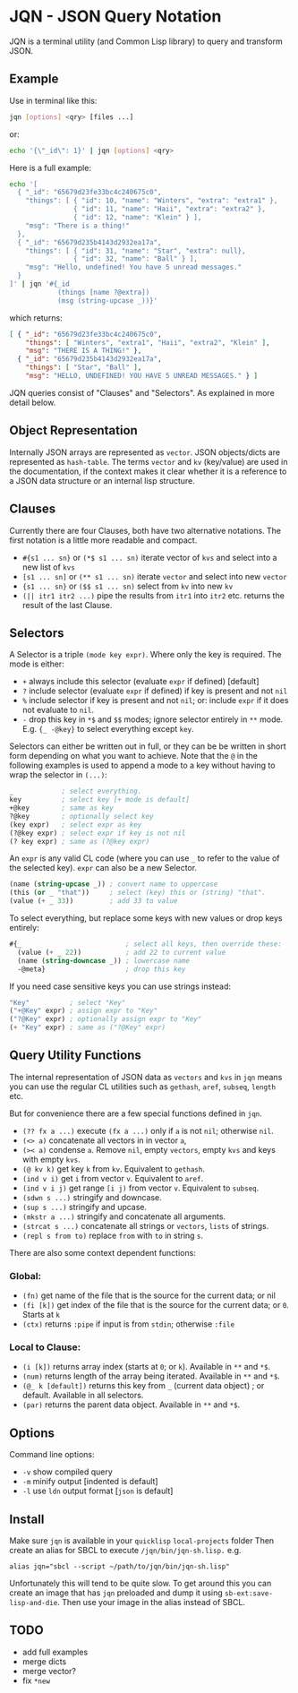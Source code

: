 # JQN - JSON Query Notation

JQN is a terminal utility (and Common Lisp library) to query and transform
JSON.

## Example

Use in terminal like this:
```bash
jqn [options] <qry> [files ...]
```
or:
```bash
echo '{\"_id\": 1}' | jqn [options] <qry>
```
Here is a full example:
```bash
echo '[
  { "_id": "65679d23fe33bc4c240675c0",
    "things": [ { "id": 10, "name": "Winters", "extra": "extra1" },
                { "id": 11, "name": "Haii", "extra": "extra2" },
                { "id": 12, "name": "Klein" } ],
    "msg": "There is a thing!"
  },
  { "_id": "65679d235b4143d2932ea17a",
    "things": [ { "id": 31, "name": "Star", "extra": null},
                { "id": 32, "name": "Ball" } ],
    "msg": "Hello, undefined! You have 5 unread messages."
  }
]' | jqn '#{_id
            (things [name ?@extra])
            (msg (string-upcase _))}'
```
which returns:
```json
[ { "_id": "65679d23fe33bc4c240675c0",
    "things": [ "Winters", "extra1", "Haii", "extra2", "Klein" ],
    "msg": "THERE IS A THING!" },
  { "_id": "65679d235b4143d2932ea17a",
    "things": [ "Star", "Ball" ],
    "msg": "HELLO, UNDEFINED! YOU HAVE 5 UNREAD MESSAGES." } ]
```

JQN queries consist of "Clauses" and "Selectors". As explained in more detail
below.

## Object Representation

Internally JSON arrays are represented as `vector`. JSON objects/dicts are
represented as `hash-table`. The terms `vector` and `kv` (key/value) are used
in the documentation, if the context makes it clear whether it is a reference
to a JSON data structure or an internal lisp structure.

## Clauses

Currently there are four Clauses, both have two alternative notations. The
first notation is a little more readable and compact.

  - `#{s1 ... sn}` or `(*$ s1 ... sn)` iterate vector of `kvs` and select into
    a new list of `kvs`
  - `[s1 ... sn]` or `(** s1 ... sn)` iterate `vector` and select into new `vector`
  - `{s1 ... sn}` or `($$ s1 ... sn)` select from `kv` into new `kv`
  - `(|| itr1 itr2 ...)` pipe the results from `itr1` into `itr2` etc. returns
   the result of the last Clause.

## Selectors

A Selector is a triple `(mode key expr)`. Where only the key is required. The
mode is either:

  - `+` always include this selector (evaluate `expr` if defined) [default]
  - `?` include selector (evaluate `expr` if defined) if key is present
        and not `nil`
  - `%` include selector if key is present and not `nil`; or: include `expr`
        if it does not evaluate to `nil`.
  - `-` drop this key in `*$` and `$$` modes; ignore selector entirely in `**`
        mode. E.g. `{_ -@key}` to select everything except `key`.

Selectors can either be written out in full, or they can be be written in short
form depending on what you want to achieve. Note that the `@` in the following
examples is used to append a mode to a key without having to wrap the selector
in `(...)`:
```lisp
_            ; select everything.
key          ; select key [+ mode is default]
+@key        ; same as key
?@key        ; optionally select key
(key expr)   ; select expr as key
(?@key expr) ; select expr if key is not nil
(? key expr) ; same as (?@key expr)
```
An `expr` is any valid CL code (where you can use `_` to refer to the value of
the selected key). `expr` can also be a new Selector.
```lisp
(name (string-upcase _)) ; convert name to uppercase
(this (or _ "that"))     ; select (key) this or (string) "that".
(value (+ _ 33))         ; add 33 to value
```
To select everything, but replace some keys with new values or drop keys entirely:
```lisp
#{_                          ; select all keys, then override these:
  (value (+ _ 22))           ; add 22 to current value
  (name (string-downcase _)) ; lowercase name
  -@meta}                    ; drop this key
```
If you need case sensitive keys you can use strings instead:
```lisp
"Key"          ; select "Key"
("+@Key" expr) ; assign expr to "Key"
("?@Key" expr) ; optionally assign expr to "Key"
(+ "Key" expr) ; same as ("?@Key" expr)
```

## Query Utility Functions

The internal representation of JSON data as `vectors` and `kvs` in `jqn` means
you can use the regular CL utilities such as `gethash`, `aref`, `subseq`,
`length` etc.

But for convenience there are a few special functions defined in `jqn`.

 - `(?? fx a ...)` execute `(fx a ...)` only if `a` is not `nil`; otherwise `nil`.
 - `(<> a)` concatenate all vectors in in vector `a`,
 - `(>< a)` condense `a`. Remove `nil`, empty `vectors`, empty `kvs` and keys with empty `kvs`.
 - `(@ kv k)` get key `k` from `kv`. Equivalent to `gethash`.
 - `(ind v i)` get `i` from vector `v`. Equivalent to `aref`.
 - `(ind v i j)` get range `[i j)` from vector `v`. Equivalent to `subseq`.
 - `(sdwn s ...)` stringify and downcase.
 - `(sup s ...)` stringify and upcase.
 - `(mkstr a ...)` stringify and concatenate all arguments.
 - `(strcat s ...)` concatenate all strings or `vectors`, `lists` of strings.
 - `(repl s from to)` replace `from` with `to` in string `s`.

There are also some context dependent functions:

### Global:

 - `(fn)` get name of the file that is the source for the current data; or nil
 - `(fi [k])` get index of the file that is the source for the current data;
   or `0`. Starts at `k`
 - `(ctx)` returns `:pipe` if input is from `stdin`; otherwise `:file`

### Local to Clause:

 - `(i [k])` returns array index (starts at `0`; or `k`). Available in `**` and `*$`.
 - `(num)` returns length of the array being iterated. Available in `**` and `*$`.
 - `(@_ k [default])` returns this key from `_` (current data object) ; or default.
   Available in all selectors.
 - `(par)` returns the parent data object. Available in `**` and `*$`.

## Options

Command line options:
  - `-v` show compiled query
  - `-m` minify output [indented is default]
  - `-l` use `ldn` output format [`json` is default]

## Install

Make sure `jqn` is available in your `quicklisp` `local-projects` folder Then
create an alias for SBCL to execute `/jqn/bin/jqn-sh.lisp.` e.g.
```
alias jqn="sbcl --script ~/path/to/jqn/bin/jqn-sh.lisp"
```

Unfortunately this will tend to be quite slow. To get around this you can
create an image that has `jqn` preloaded and dump it using
`sb-ext:save-lisp-and-die`. Then use your image in the alias instead of SBCL.

## TODO

 - add full examples
 - merge dicts
 - merge vector?
 - fix `*new`
